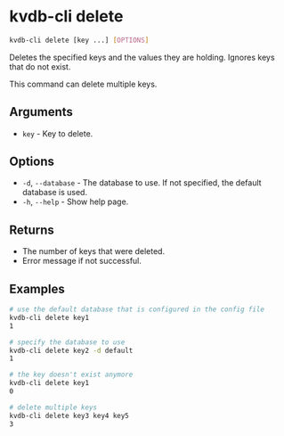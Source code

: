 # kvdb-cli delete

```sh
kvdb-cli delete [key ...] [OPTIONS]
```

Deletes the specified keys and the values they are holding. Ignores keys that do not exist.

This command can delete multiple keys.

## Arguments

- `key` - Key to delete.

## Options

- `-d`, `--database` - The database to use. If not specified, the default database is used.
- `-h`, `--help` - Show help page.

## Returns

- The number of keys that were deleted.
- Error message if not successful.

## Examples

```sh
# use the default database that is configured in the config file
kvdb-cli delete key1
1

# specify the database to use
kvdb-cli delete key2 -d default
1

# the key doesn't exist anymore
kvdb-cli delete key1
0

# delete multiple keys
kvdb-cli delete key3 key4 key5
3
```